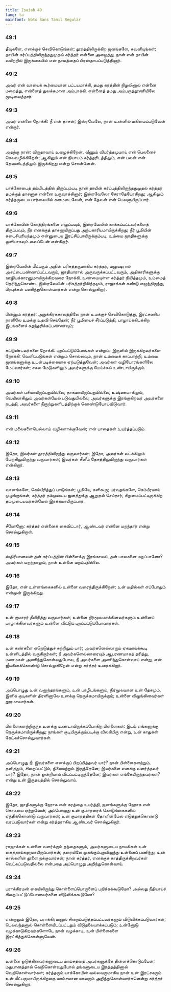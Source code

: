 ```yaml
---
title: Isaiah 49
lang: ta
mainfont: Noto Sans Tamil Regular
---
```


###  49:1

தீவுகளே, எனக்குச் செவிகொடுங்கள்; தூரத்திலிருக்கிற ஜனங்களே, கவனியுங்கள்; தாயின் கர்ப்பத்திலிருந்ததுமுதல் கர்த்தர் என்னை அழைத்து, நான் என் தாயின் வயிற்றில் இருக்கையில் என் நாமத்தைப் பிரஸ்தாபப்படுத்தினார்.

###  49:2

அவர் என் வாயைக் கூர்மையான பட்டயமாக்கி, தமது கரத்தின் நிழலினால் என்னை மறைத்து, என்னைத் துலக்கமான அம்பாக்கி, என்னைத் தமது அம்பறாத்தூணியிலே மூடிவைத்தார்.

###  49:3

அவர் என்னை நோக்கி: நீ என் தாசன்; இஸ்ரவேலே, நான் உன்னில் மகிமைப்படுவேன் என்றார்.

###  49:4

அதற்கு நான்: விருதாவாய் உழைக்கிறேன், வீணும் வியர்த்தமுமாய் என் பெலனைச் செலவழிக்கிறேன்; ஆகிலும் என் நியாயம் கர்த்தரிடத்திலும், என் பலன் என் தேவனிடத்திலும் இருக்கிறது என்று சொன்னேன்.

###  49:5

யாக்கோபைத் தம்மிடத்தில் திருப்பும்படி நான் தாயின் கர்ப்பத்திலிருந்ததுமுதல் கர்த்தர் தமக்குத் தாசனாக என்னை உருவாக்கினார்; இஸ்ரவேலோ சேராதேபோகிறது; ஆகிலும் கர்த்தருடைய பார்வையில் கனமடைவேன், என் தேவன் என் பெலனாயிருப்பார்.

###  49:6

யாக்கோபின் கோத்திரங்களை எழுப்பவும், இஸ்ரவேலில் காக்கப்பட்டவர்களைத் திருப்பவும், நீர் எனக்குத் தாசனாயிருப்பது அற்பகாரியமாயிருக்கிறது; நீர் பூமியின் கடைசிபரியந்தமும் என்னுடைய இரட்சிப்பாயிருக்கும்படி, உம்மை ஜாதிகளுக்கு ஒளியாகவும் வைப்பேன் என்கிறார்.

###  49:7

இஸ்ரவேலின் மீட்பரும் அதின் பரிசுத்தருமாகிய கர்த்தர், மனுஷரால் அசட்டைபண்ணப்பட்டவரும், ஜாதியாரால் அருவருக்கப்பட்டவரும், அதிகாரிகளுக்கு ஊழியக்காரனுமாயிருக்கிறவரை நோக்கி, உண்மையுள்ள கர்த்தர் நிமித்தமும், உம்மைத் தெரிந்துகொண்ட இஸ்ரவேலின் பரிசுத்தர்நிமித்தமும், ராஜாக்கள் கண்டு எழுந்திருந்து, பிரபுக்கள் பணிந்துகொள்வார்கள் என்று சொல்லுகிறார்.

###  49:8

பின்னும் கர்த்தர்: அநுக்கிரககாலத்திலே நான் உமக்குச் செவிகொடுத்து, இரட்சணிய நாளிலே உமக்கு உதவி செய்தேன்; நீர் பூமியைச் சீர்ப்படுத்தி, பாழாய்க்கிடக்கிற இடங்களைச் சுதந்தரிக்கப்பண்ணவும்;

###  49:9

கட்டுண்டவர்களை நோக்கி: புறப்பட்டுப்போங்கள் என்றும்; இருளில் இருக்கிறவர்களை நோக்கி: வெளிப்படுங்கள் என்றும் சொல்லவும், நான் உம்மைக் காப்பாற்றி, உம்மை ஜனங்களுக்கு உடன்படிக்கையாக ஏற்படுத்துவேன்; அவர்கள் வழியோரங்களிலே மேய்வார்கள்; சகல மேடுகளிலும் அவர்களுக்கு மேய்ச்சல் உண்டாயிருக்கும்.

###  49:10

அவர்கள் பசியாயிருப்பதுமில்லை, தாகமாயிருப்பதுமில்லை; உஷ்ணமாகிலும், வெயிலாகிலும் அவர்கள்மேல் படுவதுமில்லை; அவர்களுக்கு இரங்குகிறவர் அவர்களை நடத்தி, அவர்களை நீரூற்றுகளிடத்திற்குக் கொண்டுபோய்விடுவார்.

###  49:11

என் மலைகளையெல்லாம் வழிகளாக்குவேன்; என் பாதைகள் உயர்த்தப்படும்.

###  49:12

இதோ, இவர்கள் தூரத்திலிருந்து வருவார்கள்; இதோ, அவர்கள் வடக்கிலும் மேற்கிலுமிருந்து வருவார்கள்; இவர்கள் சீனீம் தேசத்திலுமிருந்து வருவார்கள் என்கிறார்.

###  49:13

வானங்களே, கெம்பீரித்துப் பாடுங்கள்; பூமியே, களிகூரு; பர்வதங்களே, கெம்பீரமாய் முழங்குங்கள்; கர்த்தர் தம்முடைய ஜனத்துக்கு ஆறுதல் செய்தார்; சிறுமைப்பட்டிருக்கிற தம்முடையவர்கள்மேல் இரக்கமாயிருப்பார்.

###  49:14

சீயோனோ: கர்த்தர் என்னைக் கைவிட்டார், ஆண்டவர் என்னை மறந்தார் என்று சொல்லுகிறாள்.

###  49:15

ஸ்திரீயானவள் தன் கர்ப்பத்தின் பிள்ளைக்கு இரங்காமல், தன் பாலகனை மறப்பாளோ? அவர்கள் மறந்தாலும், நான் உன்னை மறப்பதில்லை.

###  49:16

இதோ, என் உள்ளங்கைகளில் உன்னை வரைந்திருக்கிறேன்; உன் மதில்கள் எப்போதும் என்முன் இருக்கிறது.

###  49:17

உன் குமாரர் தீவிரித்து வருவார்கள்; உன்னை நிர்மூலமாக்கினவர்களும் உன்னைப் பாழாக்கினவர்களும் உன்னை விட்டுப் புறப்பட்டுப்போவார்கள்.

###  49:18

உன் கண்களை ஏறெடுத்துச் சுற்றிலும் பார்; அவர்களெல்லாரும் ஏகமாய்க்கூடி உன்னிடத்தில் வருகிறார்கள்; நீ அவர்களெல்லாரையும் ஆபரணமாகத் தரித்து, மணமகள் அணிந்துகொள்வதுபோல, நீ அவர்களை அணிந்துகொள்வாய் என்று, என் ஜீவனைக்கொண்டு சொல்லுகிறேன் என்று கர்த்தர் உரைக்கிறார்.

###  49:19

அப்பொழுது உன் வனாந்தரங்களும், உன் பாழிடங்களும், நிர்மூலமான உன் தேசமும், இனிக் குடிகளின் திரளினாலே உனக்கு நெருக்கமாயிருக்கும்; உன்னை விழுங்கினவர்கள் தூரமாவார்கள்.

###  49:20

பிள்ளைகளற்றிருந்த உனக்கு உண்டாயிருக்கப்போகிற பிள்ளைகள்: இடம் எங்களுக்கு நெருக்கமாயிருக்கிறது; நாங்கள் குடியிருக்கும்படிக்கு விலகியிரு என்று, உன் காதுகள் கேட்கச்சொல்லுவார்கள்.

###  49:21

அப்பொழுது நீ: இவர்களை எனக்குப் பிறப்பித்தவர் யார்? நான் பிள்ளைகளற்றும், தனித்தும், சிறைப்பட்டும், நிலையற்றும் இருந்தேனே; இவர்களை எனக்கு வளர்த்தவர் யார்? இதோ, நான் ஒன்றியாய் விடப்பட்டிருந்தேனே; இவர்கள் எங்கேயிருந்தவர்கள்? என்று உன் இருதயத்தில் சொல்லுவாய்.

###  49:22

இதோ, ஜாதிகளுக்கு நேராக என் கரத்தை உயர்த்தி, ஜனங்களுக்கு நேராக என் கொடியை ஏற்றுவேன்; அப்பொழுது உன் குமாரரைக் கொடுங்கைகளில் ஏந்திக்கொண்டு வருவார்கள்; உன் குமாரத்திகள் தோளின்மேல் எடுத்துக்கொண்டு வரப்படுவார்கள் என்று கர்த்தராகிய ஆண்டவர் சொல்லுகிறார்.

###  49:23

ராஜாக்கள் உன்னை வளர்க்கும் தந்தைகளும், அவர்களுடைய நாயகிகள் உன் கைத்தாய்களுமாயிருப்பார்கள்; தரையிலே முகங்குப்புறவிழுந்து உன்னைப் பணிந்து, உன் கால்களின் தூளை நக்குவார்கள்; நான் கர்த்தர், எனக்குக் காத்திருக்கிறவர்கள் வெட்கப்படுவதில்லை என்பதை அப்பொழுது அறிந்துகொள்வாய்.

###  49:24

பராக்கிரமன் கையிலிருந்து கொள்ளைப்பொருளைப் பறிக்கக்கூடுமோ? அல்லது நீதியாய்ச் சிறைப்பட்டுப்போனவர்களை விடுவிக்ககூடுமோ?

###  49:25

என்றாலும் இதோ, பராக்கிரமனால் சிறைப்படுத்தப்பட்டவர்களும் விடுவிக்கப்படுவார்கள்; பெலவந்தனால் கொள்ளையிடப்பட்டதும் விடுதலையாக்கப்படும்; உன்னோடு வழக்காடுகிறவர்களோடே நான் வழக்காடி, உன் பிள்ளைகளை இரட்சித்துக்கொள்ளுவேன்.

###  49:26

உன்னை ஒடுக்கினவர்களுடைய மாம்சத்தை அவர்களுக்கே தின்னக்கொடுப்பேன்; மதுபானத்தால் வெறிகொள்வதுபோல் தங்களுடைய இரத்தத்தினால் வெறிகொள்வார்கள்; கர்த்தரும் யாக்கோபின் வல்லவருமாகிய நான் உன் இரட்சகரும் உன் மீட்பருமாயிருக்கிறதை மாம்சமான யாவரும் அறிந்துகொள்வார்களென்று கர்த்தர் சொல்லுகிறார்.

